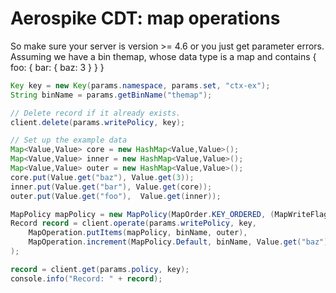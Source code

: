 # Aerospike CDT: map operations


So make sure your server is version >= 4.6 or you  just get parameter errors. Assuming we have a bin themap, whose data type is a map and contains { foo: { bar: { baz: 3 } } }
```java
Key key = new Key(params.namespace, params.set, "ctx-ex");
String binName = params.getBinName("themap");

// Delete record if it already exists.
client.delete(params.writePolicy, key);

// Set up the example data
Map<Value,Value> core = new HashMap<Value,Value>();
Map<Value,Value> inner = new HashMap<Value,Value>();
Map<Value,Value> outer = new HashMap<Value,Value>();
core.put(Value.get("baz"), Value.get(3));
inner.put(Value.get("bar"), Value.get(core));
outer.put(Value.get("foo"),  Value.get(inner));

MapPolicy mapPolicy = new MapPolicy(MapOrder.KEY_ORDERED, (MapWriteFlags.CREATE_ONLY | MapWriteFlags.NO_FAIL));
Record record = client.operate(params.writePolicy, key,
    MapOperation.putItems(mapPolicy, binName, outer),
    MapOperation.increment(MapPolicy.Default, binName, Value.get("baz"), Value.get(5), CTX.mapKey(Value.get("foo")), CTX.mapKey(Value.get("bar")))
);

record = client.get(params.policy, key);
console.info("Record: " + record);
```
